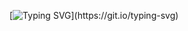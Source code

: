 [![Typing SVG](https://readme-typing-svg.demolab.com/?lines=HI+THERE,+I'M+CLARA!)](https://git.io/typing-svg)
